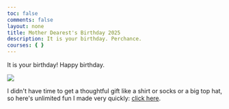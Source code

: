 ```yaml
---
toc: false
comments: false
layout: none
title: Mother Dearest's Birthday 2025
description: It is your birthday. Perchance.
courses: { }
---
```


It is your birthday! Happy birthday.

<img src="https://png.pngtree.com/png-clipart/20250102/original/pngtree-colorful-happy-birthday-hat-and-balloons-png-image_19692697.png">

I didn't have time to get a thoughtful gift like a shirt or socks or a big top hat, so here's unlimited fun I made very quickly: [click here](https://drewreed2005.github.io/sciduck/2025/10/18/tictactoe.html).